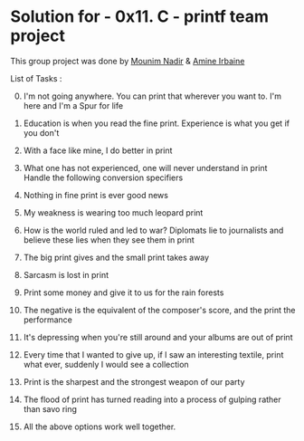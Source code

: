 # Solution for - 0x11. C - printf team project

This group project was done by 
 [Mounim Nadir](https://github.com/username) & [Amine Irbaine](https://github.com/Irbaine) 


List of Tasks :                                                                    
                                                                                    
0. I'm not going anywhere. You can print that wherever you want to. I'm here and I'm a Spur for life                                                                                                 
                                                                                    
1. Education is when you read the fine print. Experience is what you get if you don't

2. With a face like mine, I do better in print

3. What one has not experienced, one will never understand in print                 
   Handle the following conversion specifiers                                        
                                                                      
4. Nothing in fine print is ever good news
                                                                                    
5. My weakness is wearing too much leopard print                          
                                                                                    
6. How is the world ruled and led to war? Diplomats lie to journalists and believe these lies when they see them in 
   print
                                                                                                              
7. The big print gives and the small print takes away       
                                                                                    
8. Sarcasm is lost in print                                                         
  
9. Print some money and give it to us for the rain forests                  
                                                                                    
10. The negative is the equivalent of the composer's score, and the print the performance                                                                               
                                                                                                      
11. It's depressing when you're still around and your albums are out of print
                                                                                    
12. Every time that I wanted to give up, if I saw an interesting textile, print what
 ever, suddenly I would see a collection        
                                                                                    
13. Print is the sharpest and the strongest weapon of our party                                 
                                                                                    
14. The flood of print has turned reading into a process of gulping rather than savo
ring                             
                                                                                    
15. All the above options work well together. 

